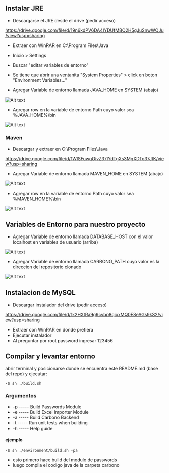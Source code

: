 ## Instalar JRE

- Descargarse el JRE desde el drive (pedir acceso)

https://drive.google.com/file/d/19n6kdPV6DA4IYDUfMBO2H5gJuSnwWOJu/view?usp=sharing

- Extraer con WinRAR en C:\Program Files\Java
- Inicio > Settings
- Buscar "editar variables de entorno"
- Se tiene que abrir una ventanita "System Properties" > click en boton "Environment Variables..."

- Agregar Variable de entorno llamada JAVA_HOME en SYSTEM (abajo)

![Alt text](https://i.gyazo.com/2f21c66bb352547ab6f8bbf125c0c96c.png "Agregar JAVA_HOME")

- Agregar row en la variable de entorno Path cuyo valor sea %JAVA_HOME%\bin


![Alt text](https://i.gyazo.com/bf11f067a4ca25b3d046561aaa91c60b.png "Editar Path")


### Maven

- Descargar y extraer en C:\Program Files\Java

https://drive.google.com/file/d/1WISFuwqOivZ37lYdTgXs3MgXDTo37JtK/view?usp=sharing

- Agregar Variable de entorno llamada MAVEN_HOME en SYSTEM (abajo)

![Alt text](https://i.gyazo.com/ec762d5789045011c7bcedd82cfdf304.png "Agregar MAVEN_HOME")

- Agregar row en la variable de entorno Path cuyo valor sea %MAVEN_HOME%\bin

![Alt text](https://i.gyazo.com/23592b2d39801120125e38fa4f42f9a8.png "Editar Path")


## Variables de Entorno para nuestro proyecto

- Agregar Variable de entorno llamada DATABASE_HOST con el valor localhost en variables de usuario (arriba)

![Alt text](https://i.gyazo.com/ce69ab7fd44277ff75c29faad99a632d.png "Database env var")

- Agregar Variable de entorno llamada CARBONO_PATH cuyo valor es la direccion del repositorio clonado

![Alt text](https://i.gyazo.com/f518cf7193368ac2c4c650aaa884f66a.png "Carbono Path")


## Instalacion de MySQL

- Descargar instalador del drive (pedir acceso)

https://drive.google.com/file/d/1k2HXtRa9g9cvbp8qioxMQ0ESeAGs9kS2/view?usp=sharing

- Extraer con WinRAR en donde prefiera
- Ejecutar instalador
- Al preguntar por root password ingresar 123456

## Compilar y levantar entorno

abrir terminal y posicionarse donde se encuentra este README.md (base del repo) y ejecutar:

 ```
-$ sh ./build.sh
 ```
### Argumentos

- -p  ----- Build Passwords Module  
- -e  ----- Build Excel Importer Module  
- -a  ----- Build Carbono Backend  
- -t  ----- Run unit tests when building  
- -h  ----- Help guide  

#### ejemplo

 ```
-$ sh ./environment/build.sh -pa
 ```

- esto primero hace build del modulo de passwords
- luego compila el codigo java de la carpeta carbono
